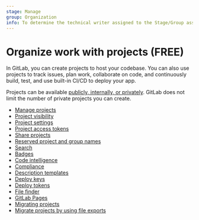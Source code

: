 ```yaml
---
stage: Manage
group: Organization
info: To determine the technical writer assigned to the Stage/Group associated with this page, see https://about.gitlab.com/handbook/product/ux/technical-writing/#assignments
---
```


# Organize work with projects **(FREE)**

In GitLab, you can create projects to host
your codebase. You can also use projects to track issues, plan work,
collaborate on code, and continuously build, test, and use
built-in CI/CD to deploy your app.

Projects can be available [publicly, internally, or privately](../public_access.md).
GitLab does not limit the number of private projects you can create.

- [Manage projects](working_with_projects.md)
- [Project visibility](../public_access.md)
- [Project settings](../project/settings/index.md)
- [Project access tokens](../project/settings/project_access_tokens.md)
- [Share projects](../project/members/share_project_with_groups.md)
- [Reserved project and group names](../../user/reserved_names.md)
- [Search](../../user/search/index.md)
- [Badges](../../user/project/badges.md)
- [Code intelligence](../../user/project/code_intelligence.md)
- [Compliance](../../user/compliance/index.md)
- [Description templates](../../user/project/description_templates.md)
- [Deploy keys](../../user/project/deploy_keys/index.md)
- [Deploy tokens](../../user/project/deploy_tokens/index.md)
- [File finder](../../user/project/repository/file_finder.md)
- [GitLab Pages](../../user/project/pages/index.md)
- [Migrating projects](../../user/project/import/index.md)
- [Migrate projects by using file exports](../../user/project/settings/import_export.md)

